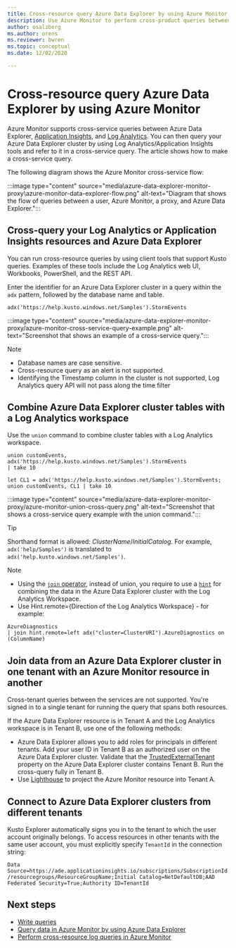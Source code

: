 ```yaml
---
title: Cross-resource query Azure Data Explorer by using Azure Monitor
description: Use Azure Monitor to perform cross-product queries between Azure Data Explorer, Log Analytics workspaces, and classic Application Insights applications in Azure Monitor.
author: osalzberg
ms.author: orens
ms.reviewer: bwren
ms.topic: conceptual
ms.date: 12/02/2020

---
```

# Cross-resource query Azure Data Explorer by using Azure Monitor
Azure Monitor supports cross-service queries between Azure Data Explorer, [Application Insights](../app/app-insights-overview.md), and [Log Analytics](../logs/data-platform-logs.md). You can then query your Azure Data Explorer cluster by using Log Analytics/Application Insights tools and refer to it in a cross-service query. The article shows how to make a cross-service query.

The following diagram shows the Azure Monitor cross-service flow:

:::image type="content" source="media\azure-data-explorer-monitor-proxy\azure-monitor-data-explorer-flow.png" alt-text="Diagram that shows the flow of queries between a user, Azure Monitor, a proxy, and Azure Data Explorer.":::

## Cross-query your Log Analytics or Application Insights resources and Azure Data Explorer

You can run cross-resource queries by using client tools that support Kusto queries. Examples of these tools include the Log Analytics web UI, Workbooks, PowerShell, and the REST API.

Enter the identifier for an Azure Data Explorer cluster in a query within the `adx` pattern, followed by the database name and table.

```kusto
adx('https://help.kusto.windows.net/Samples').StormEvents
```
:::image type="content" source="media/azure-data-explorer-monitor-proxy/azure-monitor-cross-service-query-example.png" alt-text="Screenshot that shows an example of a cross-service query.":::

> [!NOTE]
>* Database names are case sensitive.
>* Cross-resource query as an alert is not supported.
>* Identifying the Timestamp column in the cluster is not supported, Log Analytics query API will not pass along the time filter

## Combine Azure Data Explorer cluster tables with a Log Analytics workspace

Use the `union` command to combine cluster tables with a Log Analytics workspace.

```kusto
union customEvents, adx('https://help.kusto.windows.net/Samples').StormEvents
| take 10
```
```kusto
let CL1 = adx('https://help.kusto.windows.net/Samples').StormEvents;
union customEvents, CL1 | take 10
```
:::image type="content" source="media/azure-data-explorer-monitor-proxy/azure-monitor-union-cross-query.png" alt-text="Screenshot that shows a cross-service query example with the union command.":::

> [!Tip]
> Shorthand format is allowed: *ClusterName*/*InitialCatalog*. For example, `adx('help/Samples')` is translated to `adx('help.kusto.windows.net/Samples')`.

>[!Note]
> 
>* Using the [`join` operator](/azure/data-explorer/kusto/query/joinoperator), instead of union, you require to use a [`hint`](/azure/data-explorer/kusto/query/joinoperator#join-hints) for combining the data in the Azure Data Explorer cluster with the Log Analytics Workspace.
>* Use Hint.remote={Direction of the Log Analytics Workspace} - for example:
>```kusto
>AzureDiagnostics
>| join hint.remote=left adx("cluster=ClusterURI").AzureDiagnostics on (ColumnName)
>```

## Join data from an Azure Data Explorer cluster in one tenant with an Azure Monitor resource in another

Cross-tenant queries between the services are not supported. You're signed in to a single tenant for running the query that spans both resources.

If the Azure Data Explorer resource is in Tenant A and the Log Analytics workspace is in Tenant B, use one of the following methods:

*  Azure Data Explorer allows you to add roles for principals in different tenants. Add your user ID in Tenant B as an authorized user on the Azure Data Explorer cluster. Validate that the [TrustedExternalTenant](/powershell/module/az.kusto/update-azkustocluster) property on the Azure Data Explorer cluster contains Tenant B. Run the cross-query fully in Tenant B.
*  Use [Lighthouse](../../lighthouse/index.yml) to project the Azure Monitor resource into Tenant A.

## Connect to Azure Data Explorer clusters from different tenants

Kusto Explorer automatically signs you in to the tenant to which the user account originally belongs. To access resources in other tenants with the same user account, you must explicitly specify `TenantId` in the connection string:

`Data Source=https://ade.applicationinsights.io/subscriptions/SubscriptionId/resourcegroups/ResourceGroupName;Initial Catalog=NetDefaultDB;AAD Federated Security=True;Authority ID=TenantId`

## Next steps
* [Write queries](/azure/data-explorer/write-queries)
* [Query data in Azure Monitor by using Azure Data Explorer](/azure/data-explorer/query-monitor-data)
* [Perform cross-resource log queries in Azure Monitor](../logs/cross-workspace-query.md)